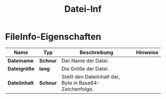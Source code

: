 ﻿---
title: Datei-Inf
second_title: Aspose.Cells Cloud Documen
linktitle: Datei-Inf
type: docs
url: /de/file-info/
keywords: File Information
description: Aspose.Cells Cloud REST API unterstützt die Konvertierung von Excel-Dateien in verschiedene Formate. SDK unterstützt verschiedene Entwicklungssprachen. Dazu gehören Android, C#, Go, Java, NodeJS, Perl, PHP, Python, Ruby und Swift.
weight: 79
kwords: Excel, Office Cloud, REST API, Tabellenkalkulation, PDF, CSV, Json, Markdown, Speicheroptionen
---
# FileInfo-Eigenschaften

Name | Typ | Beschreibung | Hinweise
------------ | ------------- | ------------- | -------------
**Dateiname** | **Schnur** | Der Name der Datei. |
**Dateigröße** | **lang** | Die Größe der Datei. |
**Dateiinhalt** | **Schnur** |Stellt den Dateiinhalt dar, Byte in Base64-Zeichenfolge.
